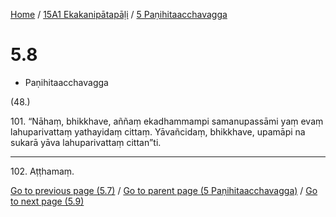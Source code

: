 
[Home](/) / [15A1 Ekakanipātapāḷi](...md) / [5 Paṇihitaacchavagga](../15A1/5.md)

# 5.8

* Paṇihitaacchavagga

(48.)

101\. “Nāhaṃ, bhikkhave, aññaṃ ekadhammampi samanupassāmi yaṃ evaṃ lahuparivattaṃ yathayidaṃ cittaṃ. Yāvañcidaṃ, bhikkhave, upamāpi na sukarā yāva lahuparivattaṃ cittan”ti.

---

102\. Aṭṭhamaṃ.



[Go to previous page (5.7)](5.7.md) / [Go to parent page (5 Paṇihitaacchavagga)](../15A1/5.md) / [Go to next page (5.9)](5.9.md)


